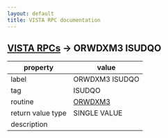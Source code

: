 ```yaml
---
layout: default
title: VISTA RPC documentation
---
```




## [VISTA RPCs](TableOfContent.md) &#8594; ORWDXM3 ISUDQO 

 property | value 
--- | --- 
 label | ORWDXM3 ISUDQO
 tag | ISUDQO
 routine | [ORWDXM3](http://code.osehra.org/dox/Routine_ORWDXM3_source.html)
 return value type | SINGLE VALUE
 description | 